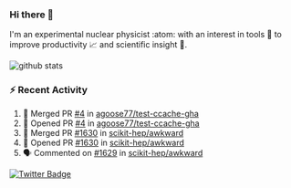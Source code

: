 ### Hi there 👋 

I'm an experimental nuclear physicist :atom: with an interest in tools :wrench: to improve productivity :chart_with_upwards_trend: and scientific insight :telescope:.

![github stats](https://github-readme-stats.vercel.app/api?username=agoose77&show_icons=true&hide_rank=true&hide_title=true&bg_color=30,e76445,904e95&text_color=efe3ec&icon_color=efe3ec)
<!--
**agoose77/agoose77** is a ✨ _special_ ✨ repository because its `README.md` (this file) appears on your GitHub profile.

Here are some ideas to get you started:

- 🔭 I’m currently working on ...
- 🌱 I’m currently learning ...
- 👯 I’m looking to collaborate on ...
- 🤔 I’m looking for help with ...
- 💬 Ask me about ...
- 📫 How to reach me: ...
- 😄 Pronouns: ...
- ⚡ Fun fact: ...
-->

### :zap: Recent Activity
<!--START_SECTION:activity-->
1. 🎉 Merged PR [#4](https://github.com/agoose77/test-ccache-gha/pull/4) in [agoose77/test-ccache-gha](https://github.com/agoose77/test-ccache-gha)
2. 💪 Opened PR [#4](https://github.com/agoose77/test-ccache-gha/pull/4) in [agoose77/test-ccache-gha](https://github.com/agoose77/test-ccache-gha)
3. 🎉 Merged PR [#1630](https://github.com/scikit-hep/awkward/pull/1630) in [scikit-hep/awkward](https://github.com/scikit-hep/awkward)
4. 💪 Opened PR [#1630](https://github.com/scikit-hep/awkward/pull/1630) in [scikit-hep/awkward](https://github.com/scikit-hep/awkward)
5. 🗣 Commented on [#1629](https://github.com/scikit-hep/awkward/issues/1629) in [scikit-hep/awkward](https://github.com/scikit-hep/awkward)
<!--END_SECTION:activity-->


[![Twitter Badge](https://img.shields.io/twitter/follow/agoose77?style=flat-square&logo=Twitter&logoColor=white&color=cornflowerblue)](https://twitter.com/agoose77)
